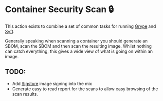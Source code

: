 # Container Security Scan :lock:

This action exists to combine a set of common tasks for running [Grype](https://github.com/anchore/grype) and [Syft](https://github.com/anchore/syft).

Generally speaking when scanning a container you should generate an SBOM, scan the SBOM and then scan the resulting image.
Whilst nothing can catch everything, this gives a wide view of what is going on within an image.

## TODO:
* Add [Sigstore](https://github.com/sigstore/cosign) image signing into the mix
* Generate easy to read report for the scans to allow easy browsing of the scan results. 
